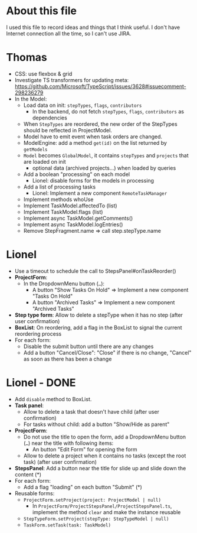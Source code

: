 # About this file
I used this file to record ideas and things that I think useful. I don't have Internet connection all
the time, so I can't use JIRA.

# Thomas

- CSS: use flexbox & grid
- Investigate TS transformers for updating meta: https://github.com/Microsoft/TypeScript/issues/3628#issuecomment-298236279
- In the Model:
  - Load data on init: `stepTypes`, `flags`, `contributors`
    - In the backend, do not fetch `stepTypes`, `flags`, `contributors` as dependencies
  - When `StepTypes` are reordered, the new order of the StepTypes should be reflected in ProjectModel.
  - Model have to emit event when task orders are changed.
  - ModelEngine: add a method `get(id)` on the list returned by `getModels`
  - `Model` becomes `GlobalModel`, it contains `stepTypes` and `projects` that are loaded on init
    - optional data (archived projects...) when loaded by queries
  - Add a boolean "processing" on each model
    - Lionel: disable forms for the models in processing
  - Add a list of processing tasks
    - Lionel: Implement a new component `RemoteTaskManager`
  - Implement methods whoUse
  - Implement TaskModel.affectedTo (list)
  - Implement TaskModel.flags (list)
  - Implement async TaskModel.getComments()
  - Implement async TaskModel.logEntries()
  - Remove StepFragment.name => call step.stepType.name


# Lionel

- Use a timeout to schedule the call to StepsPanel#onTaskReorder()
- **ProjectForm**:
  - In the DropdownMenu button (`…`):
    - A button "Show Tasks On Hold" => Implement a new component "Tasks On Hold"
    - A button "Archived Tasks" => Implement a new component "Archived Tasks"
- **Step type form**: Allow to delete a stepType when it has no step (after user confirmation)
- **BoxList**: On reordering, add a flag in the BoxList to signal the current reordering process
- For each form:
  - Disable the submit button until there are any changes
  - Add a button "Cancel/Close": "Close" if there is no change, "Cancel" as soon as there has been a change

# Lionel - DONE

- Add `disable` method to BoxList.
- **Task panel**:
  - Allow to delete a task that doesn't have child (after user confirmation)
  - For tasks without child: add a button "Show/Hide as parent"
- **ProjectForm**:
  - Do not use the title to open the form, add a DropdownMenu button (`…`) near the title with following items:
    - An button "Edit Form" for opening the form
  - Allow to delete a project when it contains no tasks (except the root task) (after user confirmation)
- **StepsPanel**: Add a button near the title for slide up and slide down the content (*)
- For each form:
  - Add a flag "loading" on each button "Submit" (*)
- Reusable forms:
  - `ProjectForm.setProject(project: ProjectModel | null)`
    - In `ProjectForm/ProjectStepsPanel/ProjectStepsPanel.ts`, implement the method `clear` and make the instance reusable
  - `StepTypeForm.setProject(stepType: StepTypeModel | null)`
  - `TaskForm.setTask(task: TaskModel)`
